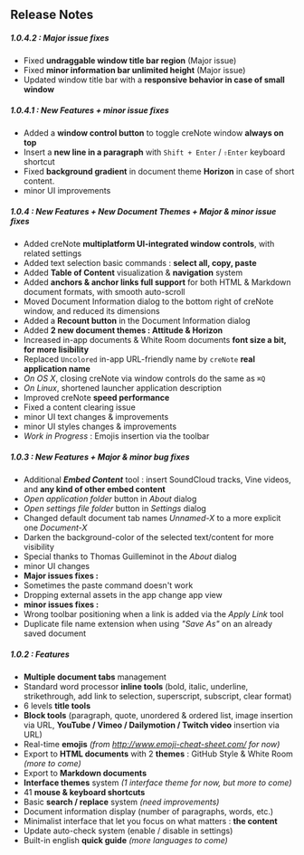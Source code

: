 ## Release Notes
<!-- (for in-app update check) -->
<!-- currentversion: 1.0.4.2 -->

##### 1.0.4.2 : Major issue fixes
- Fixed **undraggable window title bar region** (Major issue)
- Fixed **minor information bar unlimited height** (Major issue)
- Updated window title bar with a **responsive behavior in case of small window**

##### 1.0.4.1 : New Features + minor issue fixes
- Added a **window control button** to toggle creNote window **always on top**
- Insert a **new line in a paragraph** with `Shift + Enter` / `⇧Enter` keyboard shortcut
- Fixed **background gradient** in document theme **Horizon** in case of short content.
- minor UI improvements

##### 1.0.4 : New Features + New Document Themes + Major & minor issue fixes
- Added creNote **multiplatform UI-integrated window controls**, with related settings
- Added text selection basic commands : **select all, copy, paste**
- Added **Table of Content** visualization & **navigation** system
- Added **anchors & anchor links full support** for both HTML & Markdown document formats, with smooth auto-scroll
- Moved Document Information dialog to the bottom right of creNote window, and reduced its dimensions
- Added a **Recount button** in the Document Information dialog
- Added **2 new document themes : Attitude & Horizon**
- Increased in-app documents & White Room documents **font size a bit, for more lisibility**
- Replaced `Uncolored` in-app URL-friendly name by `creNote` **real application name**
- *On OS X*, closing creNote via window controls do the same as `⌘Q`
- *On Linux*, shortened launcher application description
- Improved creNote **speed performance**
- Fixed a content clearing issue
- minor UI text changes & improvements
- minor UI styles changes & improvements
- *Work in Progress* : Emojis insertion via the toolbar

##### 1.0.3 : New Features + Major & minor bug fixes
- Additional ***Embed Content*** tool : insert SoundCloud tracks, Vine videos, and **any kind of other embed content**
- *Open application folder* button in *About* dialog
- *Open settings file folder* button in *Settings* dialog
- Changed default document tab names *Unnamed-X* to a more explicit one *Document-X*
- Darken the background-color of the selected text/content for more visibility
- Special thanks to Thomas Guilleminot in the *About* dialog
- minor UI changes
- **Major issues fixes :**
- Sometimes the paste command doesn't work
- Dropping external assets in the app change app view
- **minor issues fixes :**
- Wrong toolbar positioning when a link is added via the *Apply Link* tool
- Duplicate file name extension when using *"Save As"* on an already saved document

##### 1.0.2 : Features
- **Multiple document tabs** management
- Standard word processor **inline tools** (bold, italic, underline, strikethrough, add link to selection, superscript, subscript, clear format)
- 6 levels **title tools**
- **Block tools** (paragraph, quote, unordered & ordered list, image insertion via URL, **YouTube / Vimeo / Dailymotion / Twitch video** insertion via URL)
- Real-time **emojis** *(from http://www.emoji-cheat-sheet.com/ for now)*
- Export to **HTML documents** with 2 **themes** : GitHub Style & White Room *(more to come)*
- Export to **Markdown documents**
- **Interface themes** system *(1 interface theme for now, but more to come)*
- 41 **mouse & keyboard shortcuts**
- Basic **search / replace** system *(need improvements)*
- Document information display (number of paragraphs, words, etc.)
- Minimalist interface that let you focus on what matters : **the content**
- Update auto-check system (enable / disable in settings)
- Built-in english **quick guide** *(more languages to come)*
